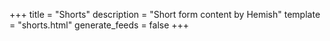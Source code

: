 +++
title = "Shorts"
description = "Short form content by Hemish"
template = "shorts.html"
generate_feeds = false
+++